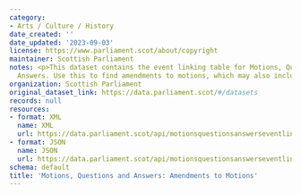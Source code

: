 ```yaml
---
category:
- Arts / Culture / History
date_created: ''
date_updated: '2023-09-03'
license: https://www.parliament.scot/about/copyright
maintainer: Scottish Parliament
notes: <p>This dataset contains the event linking table for Motions, Questions and
  Answers. Use this to find amendments to motions, which may also include sub-amendments.</p>
organization: Scottish Parliament
original_dataset_link: https://data.parliament.scot/#/datasets
records: null
resources:
- format: XML
  name: XML
  url: https://data.parliament.scot/api/motionsquestionsanswerseventlinks/xml
- format: JSON
  name: JSON
  url: https://data.parliament.scot/api/motionsquestionsanswerseventlinks/json
schema: default
title: 'Motions, Questions and Answers: Amendments to Motions'
---
```

